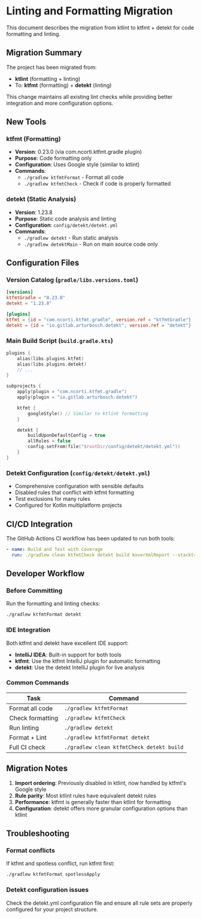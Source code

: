 # Linting and Formatting Migration

This document describes the migration from ktlint to ktfmt + detekt for code formatting and linting.

## Migration Summary

The project has been migrated from:
- **ktlint** (formatting + linting)
- To: **ktfmt** (formatting) + **detekt** (linting)

This change maintains all existing lint checks while providing better integration and more configuration options.

## New Tools

### ktfmt (Formatting)
- **Version**: 0.23.0 (via com.ncorti.ktfmt.gradle plugin)
- **Purpose**: Code formatting only
- **Configuration**: Uses Google style (similar to ktlint)
- **Commands**:
  - `./gradlew ktfmtFormat` - Format all code
  - `./gradlew ktfmtCheck` - Check if code is properly formatted

### detekt (Static Analysis)
- **Version**: 1.23.8
- **Purpose**: Static code analysis and linting
- **Configuration**: `config/detekt/detekt.yml`
- **Commands**:
  - `./gradlew detekt` - Run static analysis
  - `./gradlew detektMain` - Run on main source code only

## Configuration Files

### Version Catalog (`gradle/libs.versions.toml`)
```toml
[versions]
ktfmtGradle = "0.23.0"
detekt = "1.23.8"

[plugins]
ktfmt = {id = "com.ncorti.ktfmt.gradle", version.ref = "ktfmtGradle"}
detekt = {id = "io.gitlab.arturbosch.detekt", version.ref = "detekt"}
```

### Main Build Script (`build.gradle.kts`)
```kotlin
plugins {
    alias(libs.plugins.ktfmt)
    alias(libs.plugins.detekt)
    // ...
}

subprojects {
    apply(plugin = "com.ncorti.ktfmt.gradle")
    apply(plugin = "io.gitlab.arturbosch.detekt")

    ktfmt {
        googleStyle() // Similar to ktlint formatting
    }

    detekt {
        buildUponDefaultConfig = true
        allRules = false
        config.setFrom(file("$rootDir/config/detekt/detekt.yml"))
    }
}
```

### Detekt Configuration (`config/detekt/detekt.yml`)
- Comprehensive configuration with sensible defaults
- Disabled rules that conflict with ktfmt formatting
- Test exclusions for many rules
- Configured for Kotlin multiplatform projects

## CI/CD Integration

The GitHub Actions CI workflow has been updated to run both tools:

```yaml
- name: Build and Test with Coverage
  run: ./gradlew clean ktfmtCheck detekt build koverXmlReport --stacktrace
```

## Developer Workflow

### Before Committing
Run the formatting and linting checks:
```bash
./gradlew ktfmtFormat detekt
```

### IDE Integration
Both ktfmt and detekt have excellent IDE support:
- **IntelliJ IDEA**: Built-in support for both tools
- **ktfmt**: Use the ktfmt IntelliJ plugin for automatic formatting
- **detekt**: Use the detekt IntelliJ plugin for live analysis

### Common Commands

| Task | Command |
|------|---------|
| Format all code | `./gradlew ktfmtFormat` |
| Check formatting | `./gradlew ktfmtCheck` |
| Run linting | `./gradlew detekt` |
| Format + Lint | `./gradlew ktfmtFormat detekt` |
| Full CI check | `./gradlew clean ktfmtCheck detekt build` |

## Migration Notes

1. **Import ordering**: Previously disabled in ktlint, now handled by ktfmt's Google style
2. **Rule parity**: Most ktlint rules have equivalent detekt rules
3. **Performance**: ktfmt is generally faster than ktlint for formatting
4. **Configuration**: detekt offers more granular configuration options than ktlint

## Troubleshooting

### Format conflicts
If ktfmt and spotless conflict, run ktfmt first:
```bash
./gradlew ktfmtFormat spotlessApply
```

### Detekt configuration issues
Check the detekt.yml configuration file and ensure all rule sets are properly configured for your project structure.